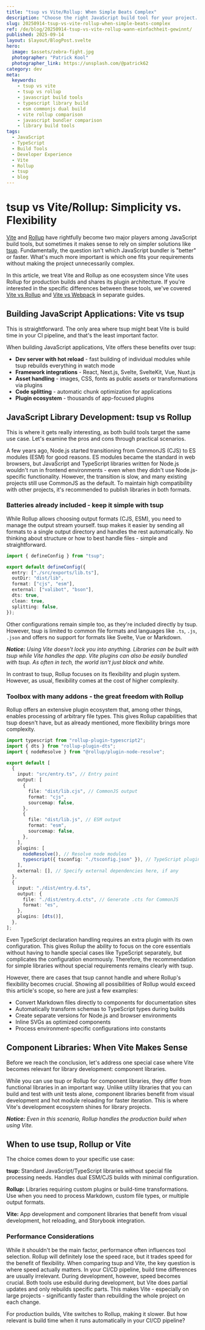 ```yaml
---
title: "tsup vs Vite/Rollup: When Simple Beats Complex"
description: "Choose the right JavaScript build tool for your project. Compare tsup with Vite/Rollup for apps and libraries. Includes configuration examples and decision framework."
slug: 20250914-tsup-vs-vite-rollup-when-simple-beats-complex
ref: /de/blog/20250914-tsup-vs-vite-rollup-wann-einfachheit-gewinnt/
published: 2025-09-14
layout: $layout/BlogPost.svelte
hero:
  image: $assets/zebra-fight.jpg
  photographer: "Patrick Kool"
  photographer_link: https://unsplash.com/@patrick62
category: dev
meta:
  keywords:
    - tsup vs vite
    - tsup vs rollup
    - javascript build tools
    - typescript library build
    - esm commonjs dual build
    - vite rollup comparison
    - javascript bundler comparison
    - library build tools
tags:
  - JavaScript
  - TypeScript
  - Build Tools
  - Developer Experience
  - Vite
  - Rollup
  - tsup
  - blog
---
```


# tsup vs Vite/Rollup: Simplicity vs. Flexibility

[Vite](https://vite.dev/) and [Rollup](https://rollupjs.org/introduction/) have rightfully become two major players among JavaScript build tools, but sometimes it makes sense to rely on simpler solutions like [tsup](https://tsup.egoist.dev/#what-can-it-bundle). Fundamentally, the question isn't which JavaScript bundler is "better" or faster. What's much more important is which one fits your requirements without making the project unnecessarily complex.

In this article, we treat Vite and Rollup as one ecosystem since Vite uses Rollup for production builds and shares its plugin architecture. If you're interested in the specific differences between these tools, we've covered [Vite vs Rollup](/en/blog/20250908-vite-vs-rollup-build-tools/) and [Vite vs Webpack](/en/blog/20250417-vite-rollup-webpack/) in separate guides.

## Building JavaScript Applications: Vite vs tsup

This is straightforward. The only area where tsup might beat Vite is build time in your CI pipeline, and that's the least important factor.

When building JavaScript applications, Vite offers these benefits over tsup:

- **Dev server with hot reload** - fast building of individual modules while tsup rebuilds everything in watch mode
- **Framework integrations** - React, Next.js, Svelte, SvelteKit, Vue, Nuxt.js
- **Asset handling** - images, CSS, fonts as public assets or transformations via plugins
- **Code splitting** - automatic chunk optimization for applications
- **Plugin ecosystem** - thousands of app-focused plugins

## JavaScript Library Development: tsup vs Rollup

This is where it gets really interesting, as both build tools target the same use case. Let's examine the pros and cons through practical scenarios.

A few years ago, Node.js started transitioning from CommonJS (CJS) to ES modules (ESM) for good reasons. ES modules became the standard in web browsers, but JavaScript and TypeScript libraries written for Node.js wouldn't run in frontend environments - even when they didn't use Node.js-specific functionality. However, the transition is slow, and many existing projects still use CommonJS as the default. To maintain high compatibility with other projects, it's recommended to publish libraries in both formats.

### Batteries already included - keep it simple with tsup

While Rollup allows choosing output formats (CJS, ESM), you need to manage the output stream yourself. tsup makes it easier by sending all formats to a single output directory and handles the rest automatically. No thinking about structure or how to best handle files - simple and straightforward.

```ts title="tsup.config.ts"
import { defineConfig } from "tsup";

export default defineConfig({
  entry: ["./src/exports/lib.ts"],
  outDir: "dist/lib",
  format: ["cjs", "esm"],
  external: ["valibot", "bson"],
  dts: true,
  clean: true,
  splitting: false,
});
```

Other configurations remain simple too, as they're included directly by tsup. However, tsup is limited to common file formats and languages like `.ts`, `.js`, `.json` and offers no support for formats like Svelte, Vue or Markdown.

_**Notice:** Using Vite doesn't lock you into anything. Libraries can be built with tsup while Vite handles the app. Vite plugins can also be easily bundled with tsup. As often in tech, the world isn't just black and white._

In contrast to tsup, Rollup focuses on its flexibility and plugin system. However, as usual, flexibility comes at the cost of higher complexity.

### Toolbox with many addons - the great freedom with Rollup

Rollup offers an extensive plugin ecosystem that, among other things, enables processing of arbitrary file types. This gives Rollup capabilities that tsup doesn't have, but as already mentioned, more flexibility brings more complexity.

```ts title="rollup.config.js"
import typescript from "rollup-plugin-typescript2";
import { dts } from "rollup-plugin-dts";
import { nodeResolve } from "@rollup/plugin-node-resolve";

export default [
  {
    input: "src/entry.ts", // Entry point
    output: [
      {
        file: "dist/lib.cjs", // CommonJS output
        format: "cjs",
        sourcemap: false,
      },
      {
        file: "dist/lib.js", // ESM output
        format: "esm",
        sourcemap: false,
      },
    ],
    plugins: [
      nodeResolve(), // Resolve node modules
      typescript({ tsconfig: "./tsconfig.json" }), // TypeScript plugin
    ],
    external: [], // Specify external dependencies here, if any
  },
  {
    input: "./dist/entry.d.ts",
    output: {
      file: "./dist/entry.d.cts", // Generate .cts for CommonJS
      format: "es",
    },
    plugins: [dts()],
  },
];
```

Even TypeScript declaration handling requires an extra plugin with its own configuration. This gives Rollup the ability to focus on the core essentials without having to handle special cases like TypeScript separately, but complicates the configuration enormously. Therefore, the recommendation for simple libraries without special requirements remains clearly with tsup.

However, there are cases that tsup cannot handle and where Rollup's flexibility becomes crucial. Showing all possibilities of Rollup would exceed this article's scope, so here are just a few examples:

- Convert Markdown files directly to components for documentation sites
- Automatically transform schemas to TypeScript types during builds
- Create separate versions for Node.js and browser environments
- Inline SVGs as optimized components
- Process environment-specific configurations into constants

## Component Libraries: When Vite Makes Sense

Before we reach the conclusion, let's address one special case where Vite becomes relevant for library development: component libraries.

While you can use tsup or Rollup for component libraries, they differ from functional libraries in an important way. Unlike utility libraries that you can build and test with unit tests alone, component libraries benefit from visual development and hot module reloading for faster iteration. This is where Vite's development ecosystem shines for library projects.

_**Notice:** Even in this scenario, Rollup handles the production build when using Vite._

## When to use tsup, Rollup or Vite

The choice comes down to your specific use case:

**tsup:** Standard JavaScript/TypeScript libraries without special file processing needs. Handles dual ESM/CJS builds with minimal configuration.

**Rollup:** Libraries requiring custom plugins or build-time transformations. Use when you need to process Markdown, custom file types, or multiple output formats.

**Vite:** App development and component libraries that benefit from visual development, hot reloading, and Storybook integration.

### Performance Considerations

While it shouldn't be the main factor, performance often influences tool selection. Rollup will definitely lose the speed race, but it trades speed for the benefit of flexibility. When comparing tsup and Vite, the key question is where speed actually matters. In your CI/CD pipeline, build time differences are usually irrelevant. During development, however, speed becomes crucial. Both tools use esbuild during development, but Vite does partial updates and only rebuilds specific parts. This makes Vite - especially on large projects - significantly faster than rebuilding the whole project on each change.

For production builds, Vite switches to Rollup, making it slower. But how relevant is build time when it runs automatically in your CI/CD pipeline?
